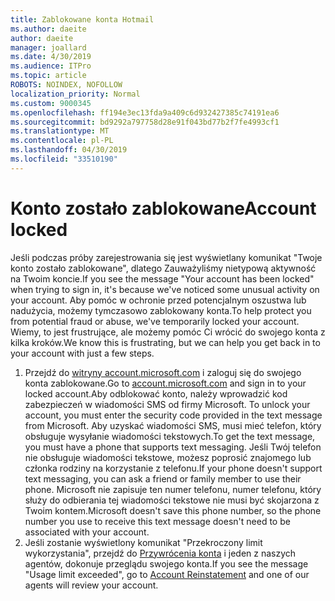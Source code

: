 ```yaml
---
title: Zablokowane konta Hotmail
ms.author: daeite
author: daeite
manager: joallard
ms.date: 4/30/2019
ms.audience: ITPro
ms.topic: article
ROBOTS: NOINDEX, NOFOLLOW
localization_priority: Normal
ms.custom: 9000345
ms.openlocfilehash: ff194e3ec13fda9a409c6d932427385c74191ea6
ms.sourcegitcommit: bd9292a797758d28e91f043bd77b2f7fe4993cf1
ms.translationtype: MT
ms.contentlocale: pl-PL
ms.lasthandoff: 04/30/2019
ms.locfileid: "33510190"
---
```

# <a name="account-locked"></a><span data-ttu-id="64885-102">Konto zostało zablokowane</span><span class="sxs-lookup"><span data-stu-id="64885-102">Account locked</span></span>

<span data-ttu-id="64885-103">Jeśli podczas próby zarejestrowania się jest wyświetlany komunikat "Twoje konto zostało zablokowane", dlatego Zauważyliśmy nietypową aktywność na Twoim koncie.</span><span class="sxs-lookup"><span data-stu-id="64885-103">If you see the message "Your account has been locked" when trying to sign in, it's because we've noticed some unusual activity on your account.</span></span> <span data-ttu-id="64885-104">Aby pomóc w ochronie przed potencjalnym oszustwa lub nadużycia, możemy tymczasowo zablokowany konta.</span><span class="sxs-lookup"><span data-stu-id="64885-104">To help protect you from potential fraud or abuse, we've temporarily locked your account.</span></span> <span data-ttu-id="64885-105">Wiemy, to jest frustrujące, ale możemy pomóc Ci wrócić do swojego konta z kilka kroków.</span><span class="sxs-lookup"><span data-stu-id="64885-105">We know this is frustrating, but we can help you get back in to your account with just a few steps.</span></span>

1. <span data-ttu-id="64885-106">Przejdź do [witryny account.microsoft.com](https://go.microsoft.com/fwlink/?linkid=2090484) i zaloguj się do swojego konta zablokowane.</span><span class="sxs-lookup"><span data-stu-id="64885-106">Go to [account.microsoft.com](https://go.microsoft.com/fwlink/?linkid=2090484) and sign in to your locked account.</span></span><span data-ttu-id="64885-107">Aby odblokować konto, należy wprowadzić kod zabezpieczeń w wiadomości SMS od firmy Microsoft.</span><span class="sxs-lookup"><span data-stu-id="64885-107"> To unlock your account, you must enter the security code provided in the text message from Microsoft.</span></span> <span data-ttu-id="64885-108">Aby uzyskać wiadomości SMS, musi mieć telefon, który obsługuje wysyłanie wiadomości tekstowych.</span><span class="sxs-lookup"><span data-stu-id="64885-108">To get the text message, you must have a phone that supports text messaging.</span></span> <span data-ttu-id="64885-109">Jeśli Twój telefon nie obsługuje wiadomości tekstowe, możesz poprosić znajomego lub członka rodziny na korzystanie z telefonu.</span><span class="sxs-lookup"><span data-stu-id="64885-109">If your phone doesn't support text messaging, you can ask a friend or family member to use their phone.</span></span> <span data-ttu-id="64885-110">Microsoft nie zapisuje ten numer telefonu, numer telefonu, który służy do odbierania tej wiadomości tekstowe nie musi być skojarzona z Twoim kontem.</span><span class="sxs-lookup"><span data-stu-id="64885-110">Microsoft doesn't save this phone number, so the phone number you use to receive this text message doesn't need to be associated with your account.</span></span>
2. <span data-ttu-id="64885-111">Jeśli zostanie wyświetlony komunikat "Przekroczony limit wykorzystania", przejdź do [Przywrócenia konta](https://go.microsoft.com/fwlink/?linkid=2090483) i jeden z naszych agentów, dokonuje przeglądu swojego konta.</span><span class="sxs-lookup"><span data-stu-id="64885-111">If you see the message "Usage limit exceeded", go to [Account Reinstatement](https://go.microsoft.com/fwlink/?linkid=2090483) and one of our agents will review your account.</span></span>